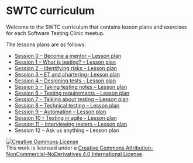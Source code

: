 # SWTC curriculum

Welcome to the SWTC curriculum that contains lesson plans and exercises for each Software Testing Clinic meetup.

The lessons plans are as follows:

* [Session 0 – Become a mentor – Lesson plan](lesson-plans/become-a-mentor.md)
* [Session 1 – What is testing? – Lesson plan](http://www.softwaretestingclinic.com/lesson-plans/what-is-testing/)
* [Session 2 – Identifying risks – Lesson plan](http://www.softwaretestingclinic.com/lesson-plans/identifying-risks/)
* [Session 3 – ET and chartering- Lesson plan](http://www.softwaretestingclinic.com/lesson-plans/et-chartering/)
* [Session 4 – Designing tests – Lesson plan](http://www.softwaretestingclinic.com/lesson-plans/designing-tests/)
* [Session 5 – Taking testing notes – Lesson plan](http://www.softwaretestingclinic.com/lesson-plans/note-taking/)
* [Session 6 – Testing requirements – Lesson plan](http://www.softwaretestingclinic.com/lesson-plans/testing-requirements/)
* [Session 7 – Talking about testing – Lesson plan](http://www.softwaretestingclinic.com/lesson-plans/talkingtesting/)
* [Session 8 – Technical testing – Lesson plan](http://www.softwaretestingclinic.com/lesson-plans/technical-testing/)
* [Session 9 – Automation – Lesson plan](http://www.softwaretestingclinic.com/lesson-plans/automation/)
* [Session 10 – Testing in agile – Lesson plan](http://www.softwaretestingclinic.com/lesson-plans/testing-in-agile/)
* [Session 11 – Interviewing testers – Lesson plan](http://www.softwaretestingclinic.com/lesson-plans/interviewing-testers/)
* Session 12 – Ask us anything – Lesson plan

[![Creative Commons License](https://i.creativecommons.org/l/by-nc-nd/4.0/88x31.png)](http://creativecommons.org/licenses/by-nc-nd/4.0/)  
This work is licensed under a [Creative Commons Attribution-NonCommercial-NoDerivatives 4.0 International License](http://creativecommons.org/licenses/by-nc-nd/4.0/).

